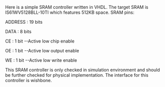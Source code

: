 Here is a simple SRAM controller written in VHDL. The target SRAM is IS61WV5128BLL-10TI which features 512KB space.
SRAM pins:

ADDRESS   : 19 bits

DATA      : 8 bits

CE        : 1 bit  --Active low chip enable

OE        : 1 bit  --Active low output enable

WE        : 1 bit  --Active low write enable


This SRAM controller is only checked in simulation environment and should be further checked for physical implementation. The interface for this controller is wishbone. 
